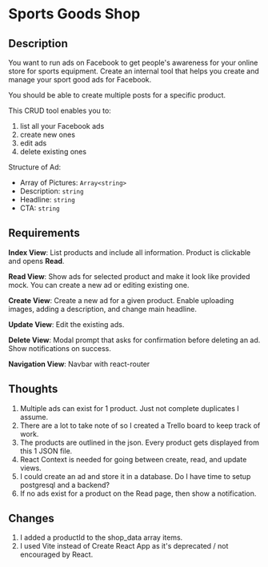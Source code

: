 # Sports Goods Shop

## Description

You want to run ads on Facebook to get people's awareness for your online store for sports equipment. Create an internal tool that helps you create and manage your sport good ads for Facebook.

You should be able to create multiple posts for a specific product.

This CRUD tool enables you to:

1. list all your Facebook ads
2. create new ones
3. edit ads
4. delete existing ones

Structure of Ad:

- Array of Pictures: `Array<string>`
- Description: `string`
- Headline: `string`
- CTA: `string`

## Requirements

**Index View**: List products and include all information. Product is clickable and opens **Read**.

**Read View**: Show ads for selected product and make it look like provided mock. You can create a new ad or editing existing one.

**Create View**: Create a new ad for a given product. Enable uploading images, adding a description, and change main headline.

**Update View**: Edit the existing ads.

**Delete View**: Modal prompt that asks for confirmation before deleting an ad. Show notifications on success.

**Navigation View**: Navbar with react-router

## Thoughts

1. Multiple ads can exist for 1 product. Just not complete duplicates I assume.
2. There are a lot to take note of so I created a Trello board to keep track of work.
3. The products are outlined in the json. Every product gets displayed from this 1 JSON file.
4. React Context is needed for going between create, read, and update views.
5. I could create an ad and store it in a database. Do I have time to setup postgresql and a backend?
6. If no ads exist for a product on the Read page, then show a notification.

## Changes

1. I added a productId to the shop_data array items.
2. I used Vite instead of Create React App as it's deprecated / not encouraged by React.
